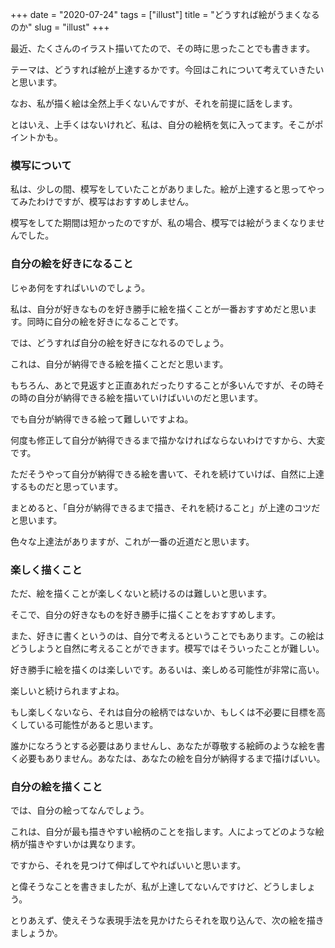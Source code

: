 +++
date = "2020-07-24"
tags = ["illust"]
title = "どうすれば絵がうまくなるのか"
slug = "illust"
+++

最近、たくさんのイラスト描いてたので、その時に思ったことでも書きます。

テーマは、どうすれば絵が上達するかです。今回はこれについて考えていきたいと思います。

なお、私が描く絵は全然上手くないんですが、それを前提に話をします。

とはいえ、上手くはないけれど、私は、自分の絵柄を気に入ってます。そこがポイントかも。

### 模写について

私は、少しの間、模写をしていたことがありました。絵が上達すると思ってやってみたわけですが、模写はおすすめしません。

模写をしてた期間は短かったのですが、私の場合、模写では絵がうまくなりませんでした。

### 自分の絵を好きになること

じゃあ何をすればいいのでしょう。

私は、自分が好きなものを好き勝手に絵を描くことが一番おすすめだと思います。同時に自分の絵を好きになることです。

では、どうすれば自分の絵を好きになれるのでしょう。

これは、自分が納得できる絵を描くことだと思います。

もちろん、あとで見返すと正直あれだったりすることが多いんですが、その時その時の自分が納得できる絵を描いていけばいいのだと思います。

でも自分が納得できる絵って難しいですよね。

何度も修正して自分が納得できるまで描かなければならないわけですから、大変です。

ただそうやって自分が納得できる絵を書いて、それを続けていけば、自然に上達するものだと思っています。

まとめると、「自分が納得できるまで描き、それを続けること」が上達のコツだと思います。

色々な上達法がありますが、これが一番の近道だと思います。

### 楽しく描くこと

ただ、絵を描くことが楽しくないと続けるのは難しいと思います。

そこで、自分の好きなものを好き勝手に描くことをおすすめします。

また、好きに書くというのは、自分で考えるということでもあります。この絵はどうしようと自然に考えることができます。模写ではそういったことが難しい。

好き勝手に絵を描くのは楽しいです。あるいは、楽しめる可能性が非常に高い。

楽しいと続けられますよね。

もし楽しくないなら、それは自分の絵柄ではないか、もしくは不必要に目標を高くしている可能性があると思います。

誰かになろうとする必要はありませんし、あなたが尊敬する絵師のような絵を書く必要もありません。あなたは、あなたの絵を自分が納得するまで描けばいい。

### 自分の絵を描くこと

では、自分の絵ってなんでしょう。

これは、自分が最も描きやすい絵柄のことを指します。人によってどのような絵柄が描きやすいかは異なります。

ですから、それを見つけて伸ばしてやればいいと思います。

と偉そうなことを書きましたが、私が上達してないんですけど、どうしましょう。

とりあえず、使えそうな表現手法を見かけたらそれを取り込んで、次の絵を描きましょうか。

